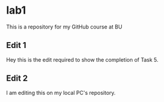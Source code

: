 # lab1
This is a repository for my GitHub course at BU

## Edit 1

Hey this is the edit required to show the completion of Task 5.


## Edit 2 

I am editing this on my local PC's repository.